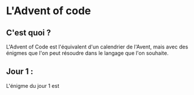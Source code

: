 # L'Advent of code

## C'est quoi ?

L'Advent of Code est l'équivalent d'un calendrier de l'Avent, mais avec des énigmes que l'on peut résoudre dans le langage que l'on souhaite.

## Jour 1 :

L'énigme du jour 1 est 